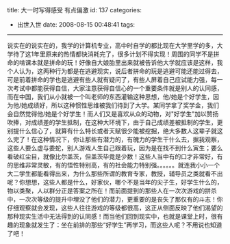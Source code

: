 title: 大一时写得感受 有点偏激
id: 137
categories:
  - 出世入世
date: 2008-08-15 00:48:41
tags:
---

说实在的说实在的，我学的计算机专业，高中时自学的都比现在大学里学的多，大学待了这1年里原来的热情都快消耗完了，很多计划不得实现！<!--more-->周围的同学不是拼命的啃课本就是拼命的玩！好像自大娘胎里出来就被告诉他大学就应该是这样，我个人认为，这两种行为都是在逃避现实，说后者拼命的玩是逃避可能还能过得去，可是前着拼命的学也是逃避有些人就有疑问了，有些人屏着自己应试能力强，每一次考试中都能获得自信，大家注意获得自信心的一个重要条件就是别人的认同感，而在中国，我们从小就被一个叫老师的东西灌输这种思想，他/她是个好学生，因为他/她成绩好，所以这种惯性思维被我们待到了大学。某同学拿了奖学金，我们会自然觉得他/她是个好学生！而人们又是喜欢从众的动物，对"好学生"加以赞扬吹捧，对成绩差的学生抵制，在这种大环境下，由于自己成绩差被抵制的学生，更别提什么信心了，就算有什么特长或者天赋很少能被挖掘，绝大多数人这辈子就这么完了！在这种情况下，你让那些有潜力的，有魄力的学生干什么去，据我观察，这些人要么虚与委蛇，别人游戏人生自己跟着玩，因为是在找不到什么寅生；要么看破红尘目，就像比尔盖茨，但盖茨毕竟是少数！这些人当中有的口才非常好，有的思维非常灵敏，有的悟性特别高，有的社会能力特别强。。。。。。就连我小小一个大二学生都能看得出来，为什么那些所谓的教育专家，教授，辅导员之类就看不出呢？你想想，这些人都是什么，好家伙，哪个不是当年的尖子生，好学生什么的，物以类聚，人以群分正是答案之所在！而前面提到的那些人在一次次游戏的拼杀中，一次次等级的提升中埋没了他们的潜力，更重要的是丧失了那仅有的斗志！你仔细观察就会发现，这些人往往游戏的等级都很高，这正从侧面反映了他们渴望的那种现实生活中无法得到的认同感！而当他们回到现实中，也就是课堂上时，很有趣的现象就发生了：坐在前排的那些“好学生”再学习，而这些人呢？不用说也知道了吧！